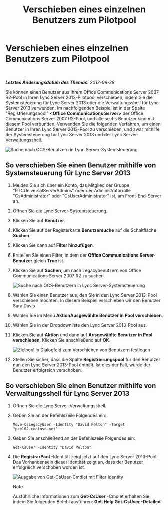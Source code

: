 ﻿---
title: Verschieben eines einzelnen Benutzers zum Pilotpool
TOCTitle: Verschieben eines einzelnen Benutzers zum Pilotpool
ms:assetid: 80d5b365-f153-4c61-a148-f9e18ce6e027
ms:mtpsurl: https://technet.microsoft.com/de-de/library/JJ688109(v=OCS.15)
ms:contentKeyID: 49890814
ms.date: 05/19/2016
mtps_version: v=OCS.15
ms.translationtype: HT
---

# Verschieben eines einzelnen Benutzers zum Pilotpool

 

_**Letztes Änderungsdatum des Themas:** 2012-09-28_

Sie können einen Benutzer aus Ihrem Office Communications Server 2007 R2-Pool in Ihren Lync Server 2013-Pilotpool verschieben, indem Sie die Systemsteuerung für Lync Server 2013 oder die Verwaltungsshell für Lync Server 2013 verwenden. Im nachfolgenden Beispiel ist in der Spalte "Registrierungspool" **\<Office Communications Server\>** der Office Communications Server 2007 R2-Pool, und alle sechs Benutzer sind mit diesem Pool verbunden. Verwenden Sie die folgenden Verfahren, um einen Benutzer in Ihren Lync Server 2013-Pool zu verschieben, und zwar mithilfe der Systemsteuerung für Lync Server 2013 und der Lync Server-Verwaltungsshell.

![Suche nach OCS-Benutzern in Lync Server-Systemsteuerung](images/JJ688109.d2008fd6-868b-4f26-84cf-57bb69e073d3(OCS.15).jpg "Suche nach OCS-Benutzern in Lync Server-Systemsteuerung")

## So verschieben Sie einen Benutzer mithilfe von Systemsteuerung für Lync Server 2013

1.  Melden Sie sich über ein Konto, das Mitglied der Gruppe "RTCUniversalServerAdmins" oder der Administratorrolle "CsAdministrator" oder "CsUserAdministrator" ist, am Front-End-Server an.

2.  Öffnen Sie die Lync Server-Systemsteuerung.

3.  Klicken Sie auf **Benutzer**.

4.  Klicken Sie auf der Registerkarte **Benutzersuche** auf die Schaltfläche **Suchen**.

5.  Klicken Sie dann auf **Filter hinzufügen**.

6.  Erstellen Sie einen Filter, in dem der **Office Communications Server-Benutzer** gleich **True** ist.

7.  Klicken Sie auf **Suchen**, um nach Legacybenutzern von Office Communications Server 2007 R2 zu suchen.
    
    ![Suche nach OCS-Benutzern in Lync Server-Systemsteuerung](images/JJ688109.09528349-7915-41e1-91b4-6ab5c12b1b38(OCS.15).jpg "Suche nach OCS-Benutzern in Lync Server-Systemsteuerung")  

8.  Wählen Sie einen Benutzer aus, den Sie in den Lync Server 2013-Pool verschieben möchten. In diesem Beispiel verschieben wir den Benutzer Sara Davis.

9.  Wählen Sie im Menü **AktionAusgewählte Benutzer in Pool verschieben**.

10. Wählen Sie in der Dropdownliste den Lync Server 2013-Pool aus.

11. Klicken Sie auf **Aktion** und dann auf **Ausgewählte Benutzer in Pool verschieben**. Klicken Sie anschließend auf **OK**.
    
    ![Zielpool in Dialogfeld zum Verschieben von Benutzern festlegen](images/JJ688109.d7dc0759-87c5-4c23-938f-361576621504(OCS.15).jpg "Zielpool in Dialogfeld zum Verschieben von Benutzern festlegen")  

12. Stellen Sie sicher, dass die Spalte **Registrierungspool** für den Benutzer nun den Lync Server 2013-Pool enthält. Ist dies der Fall, wurde der Benutzer erfolgreich verschoben.

## So verschieben Sie einen Benutzer mithilfe von Verwaltungsshell für Lync Server 2013

1.  Öffnen Sie die Lync Server-Verwaltungsshell.

2.  Geben Sie an der Befehlszeile Folgendes ein:
    
        Move-CsLegacyUser -Identity "David Pelton" -Target "pool02.contoso.net"

3.  Geben Sie anschließend an der Befehlszeile Folgendes ein:
    
        Get-CsUser -Identity "David Pelton"

4.  Die **RegistrarPool** -Identität zeigt jetzt auf den Lync Server 2013-Pool. Das Vorhandensein dieser Identität zeigt an, dass der Benutzer erfolgreich verschoben worden ist.
    
    ![Ausgabe von Get-CsUser-Cmdlet mit Filter Identity](images/JJ205401.bc5d4672-8068-4475-b882-dbd305c801a9(OCS.15).jpg "Ausgabe von Get-CsUser-Cmdlet mit Filter Identity")  
    

    > [!NOTE]
    > Ausführliche Informationen zum <STRONG>Get-CsUser</STRONG> -Cmdlet erhalten Sie, indem Sie folgenden Befehl ausführen: <STRONG>Get-Help Get-CsUser -Detailed</STRONG>


